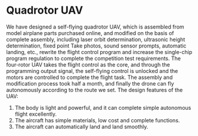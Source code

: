 # Quadrotor UAV
We have designed a self-flying quadrotor UAV, which is assembled from model airplane parts purchased online, and modified on the basis of complete assembly, including laser orbit determination, ultrasonic height determination, fixed point Take photos, sound sensor prompts, automatic landing, etc., rewrite the flight control program and increase the single-chip program regulation to complete the competition test requirements.
The four-rotor UAV takes the flight control as the core, and through the programming output signal, the self-flying control is unlocked and the motors are controlled to complete the flight task. The assembly and modification process took half a month, and finally the drone can fly autonomously according to the route we set.
The design features of the UAV: 
1. The body is light and powerful, and it can complete simple autonomous flight excellently.
2. The aircraft has simple materials, low cost and complete functions.
3. The aircraft can automatically land and land smoothly.